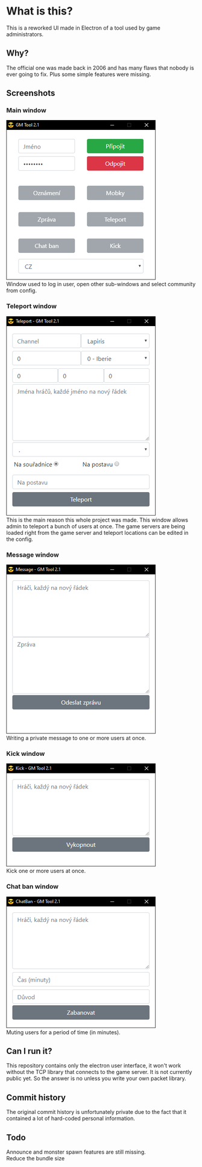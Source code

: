 # What is this?
This is a reworked UI made in Electron of a tool used by game administrators.
## Why?
The official one was made back in 2006 and has many flaws that nobody is ever going to fix. Plus some simple features were missing.
## Screenshots
### Main window
![The main window](https://github.com/JVancata/gm-tool/blob/master/screenshots/main_window.png?raw=true)  
Window used to log in user, open other sub-windows and select community from config.
### Teleport window
![Teleport window](https://github.com/JVancata/gm-tool/blob/master/screenshots/teleport.png?raw=true)  
This is the main reason this whole project was made. This window allows admin to teleport a bunch of users at once. The game servers are being loaded right from the game server and teleport locations can be edited in the config.
### Message window
![Message window](https://github.com/JVancata/gm-tool/blob/master/screenshots/message.png?raw=true)  
Writing a private message to one or more users at once.
### Kick window
![Kick window](https://github.com/JVancata/gm-tool/blob/master/screenshots/kick.png?raw=true)  
Kick one or more users at once.
### Chat ban window
![Chat ban window](https://github.com/JVancata/gm-tool/blob/master/screenshots/chat_ban.png?raw=true)  
Muting users for a period of time (in minutes).
## Can I run it?
This repository contains only the electron user interface, it won't work without the TCP library that connects to the game server. It is not currently public yet. So the answer is no unless you write your own packet library.
## Commit history
The original commit history is unfortunately private due to the fact that it contained a lot of hard-coded personal information.
## Todo
Announce and monster spawn features are still missing.  
Reduce the bundle size